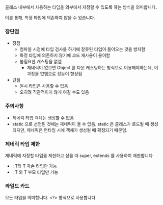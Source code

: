 클래스 내부에서 사용하는 타입을 외부에서 지정할 수 있도록 하는 방식을 의미합니다.

이를 통해, 특정 타입에 의존하지 않을 수 있습니다.

### 장단점

- 장점
    - 컴파일 시점에 타입 검사를 하기에 잘못된 타입이 들어오는 것을 방지함
    - 특정 타입에 의존하지 않기에 코드 재사용이 용이함
    - 불필요한 캐스팅을 없앰
        - 제네릭이 없으면 Object 를 다운 캐스팅하는 방식으로 이용해야하는데, 이 과정을 없앰으로 성능이 향상됨
- 단점
    - 원시 타입은 사용할 수 없음
    - 오히려 직관적이지 않게 여길 수도 있음

### 주의사항

- 제네릭 타입 객체는 생성할 수 없음
- static 으로 선언된 것에는 제네릭이 올 수 없음. static 은 클래스가 로드될 때 생성되지만, 제네릭은 런타임 시에 객체가 생성될 때 확정되기 때문임.

### 제네릭 타입 제한

제네릭에 지정할 타입을 제한하고 싶을 때 super, extends 를 사용하여 제한합니다

- <K extends T> :  T와 T 자손 타입만 가능
- <K super T> :  T 와 T 부모 타입만 가능

### 와일드 카드

모든 타입을 의미합니다. <?> 방식으로 사용합니다.
